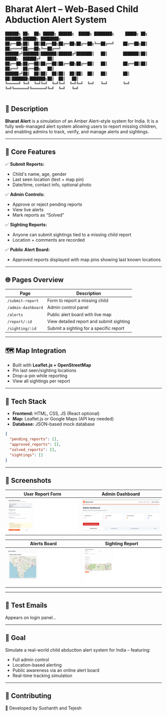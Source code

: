 # Bharat Alert – Web-Based Child Abduction Alert System

```
██████╗ ██╗  ██╗ █████╗ ██████╗  █████╗ ████████╗     █████╗ ██╗     ███████╗██████╗ ████████╗
██╔══██╗██║  ██║██╔══██╗██╔══██╗██╔══██╗╚══██╔══╝    ██╔══██╗██║     ██╔════╝██╔══██╗╚══██╔══╝
██████╔╝███████║███████║██████╔╝███████║   ██║       ███████║██║     █████╗  ██████╔╝   ██║   
██╔══██╗██╔══██║██╔══██║██╔══██╗██╔══██║   ██║       ██╔══██║██║     ██╔══╝  ██╔══██╗   ██║   
██████╔╝██║  ██║██║  ██║██║  ██║██║  ██║   ██║       ██║  ██║███████╗███████╗██║  ██║   ██║   
╚═════╝ ╚═╝  ╚═╝╚═╝  ╚═╝╚═╝  ╚═╝╚═╝  ╚═╝   ╚═╝       ╚═╝  ╚═╝╚══════╝╚══════╝╚═╝  ╚═╝   ╚═╝   
                                                                                              
```

## 📝 Description

**Bharat Alert** is a simulation of an Amber Alert–style system for India. It is a fully web-managed alert system allowing users to report missing children, and enabling admins to track, verify, and manage alerts and sightings.


---

## 🌟 Core Features

✅ **Submit Reports:**  
- Child's name, age, gender  
- Last seen location (text + map pin)  
- Date/time, contact info, optional photo  

✅ **Admin Controls:**  
- Approve or reject pending reports  
- View live alerts  
- Mark reports as “Solved”  

✅ **Sighting Reports:**  
- Anyone can submit sightings tied to a missing child report  
- Location + comments are recorded  

✅ **Public Alert Board:**  
- Approved reports displayed with map pins showing last known locations  

---

## 🌐 Pages Overview

| Page | Description |
|------|-------------|
| `/submit-report` | Form to report a missing child |
| `/admin-dashboard` | Admin control panel |
| `/alerts` | Public alert board with live map |
| `/report/:id` | View detailed report and submit sighting |
| `/sighting/:id` | Submit a sighting for a specific report |

---

## 🗺️ Map Integration

- Built with **Leaflet.js + OpenStreetMap**
- Pin last seen/sighting locations
- Drop-a-pin while reporting
- View all sightings per report

---

## 🧪 Tech Stack

- **Frontend:** HTML, CSS, JS (React optional)
- **Map:** Leaflet.js or Google Maps (API key needed)
- **Database:** JSON-based mock database

```json
{
  "pending_reports": [],
  "approved_reports": [],
  "solved_reports": [],
  "sightings": []
}
```

---

## 📸 Screenshots

| User Report Form | Admin Dashboard |
|------------------|------------------|
| ![Form](screenshots/form.png) | ![Dashboard](screenshots/dashboardd.png) |

| Alerts Board | Sighting Report |
|--------------|------------------|
| ![Alerts](screenshots/alerts.png) | ![Sighting](screenshots/sighting.png) |



---

## 📧 Test Emails

Appears on login panel...

---

## 🎯 Goal

Simulate a real-world child abduction alert system for India – featuring:

- Full admin control
- Location-based alerting
- Public awareness via an online alert board
- Real-time tracking simulation

---

## 🙌 Contributing

👥 Developed by Sushanth and Tejesh
